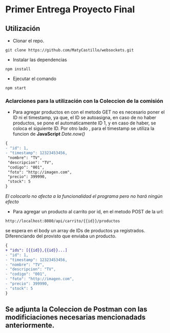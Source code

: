 # Primer Entrega Proyecto Final

## Utilización

- Clonar el repo.

```
git clone https://github.com/MatyCastillo/websockets.git
```

- Instalar las dependencias

```
npm install
```

- Ejecutar el comando

```
npm start
```

### Aclarciones para la utilización con la Coleccion de la comisión

- Para agregar productos en con el metodo GET no es necesario poner el ID ni el timestamp, ya que, el ID se autoasigna, en caso de no haber productos, se pone el automaticamente ID 1, y en caso de haber, se coloca el siguiente ID. Por otro lado , para el timestamp se utiliza la funcion de **JavaScript** _Date.now()_

```diff
{
- "id": 1,
- "timestamp": 12323453456,
 "nombre": "TV",
 "descripcion": "TV",
 "codigo": "001",
 "foto": "http://imagen.com",
 "precio": 399990,
 "stock": 5
}
```

_El colocarlo no afecta a la funcionalidad el programa pero no hará ningún efecto_

- Para agregar un producto al carrito por id, en el metodo POST de la url:

```
http://localhost:8080/api/carrito/{{id}}/productos
```

se espera en el body un array de IDs de productos ya registrados. Diferenciando del provisto que enviaba un producto.

```diff
{
+ "ids": [{{id}},{{id}}...]
- "id": 1,
- "timestamp": 12323453456,
- "nombre": "TV",
- "descripcion": "TV",
- "codigo": "001",
- "foto": "http://imagen.com",
- "precio": 399990,
- "stock": 5
}
```

## Se adjunta la Coleccion de Postman con las modificiaciones necesarias mencionadads anteriormente.
